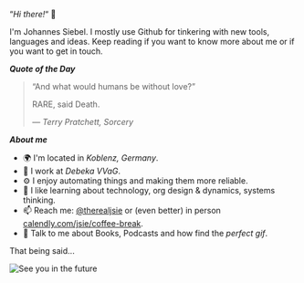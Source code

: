 “*Hi there!*“ 👋

I'm Johannes Siebel. I mostly use Github for tinkering with new tools, languages and ideas. Keep reading if you want to know more about me or if you want to get in touch.

*__Quote of the Day__*

> “And what would humans be without love?”
>
> RARE, said Death.
>
> ― *Terry Pratchett, Sorcery*

*__About me__*

* 🌍 I'm located in *Koblenz, Germany*.
* 💼 I work at *Debeka VVaG*.
* ⚙️ I enjoy automating things and making them more reliable. 
* 💭 I like learning about technology, org design & dynamics, systems thinking.
* 📫 Reach me: [@therealjsie](https://twitter.com/therealjsie) or (even better) in person [calendly.com/jsie/coffee-break](https://calendly.com/jsie/coffee-break).
* 💬 Talk to me about Books, Podcasts and how find the *perfect gif*.

That being said...

![See you in the future](https://media2.giphy.com/media/12xvz9NssSkaS4/giphy.gif?cid=ecf05e47ebwyvm4yraergz0sjxlskkwimw4ge2o31o40f7ku&rid=giphy.gif&ct=g)
 